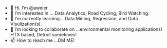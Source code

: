 
- 👋 Hi, I’m @aweier
- 👀 I’m interested in ... Data Analytics, Road Cycling, Bird Watching.
- 🌱 I’m currently learning ...Data Mining, Regression, and Data Visulization(s). 
- 💞️ I’m looking to collaborate on ...environmental monitoring applications! HTX based, Detroit sometimes!
- 📫 How to reach me ...DM ME!

<!---
aweier/aweier is a ✨ special ✨ repository because its `README.md` (this file) appears on your GitHub profile.
You can click the Preview link to take a look at your changes.
--->
